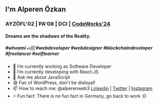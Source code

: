 ## I'm Alperen Özkan <br>
### AYZÖFL'02 | PA'08 | DCI | [CodeWorks'24](https://codeworks.me) <br>
#### Dreams are the shadows of the Reality.<br> 
##### #whoami 👉🏼 #webdeveloper #webdesigner #blockchaindeveloper #freelancer #selflearner

- 🔭 I’m currently working as Software Developer
- 🌱 I’m currently developing with React.JS
- 💬 Ask me about JavaScript
- 😄 Fan of WordPress, don't be disloyal!
- 📫 How to reach me: @alperenweb3 [Linkedin](https://linkedin.com/in/alperenozkan) | [Twitter](https://twitter.com/alperenweb3) | [Instagram](https://instagram.com/alperenweb3)
- ⚡ Fun fact: There is no fun fact in Germany, go back to work :D 

<!--
**alperenweb3/alperenweb3** is a ✨ _special_ ✨ repository because its `README.md` (this file) appears on your GitHub profile.

Here are some ideas to get you started:

- 🔭 I’m currently working on ...
- 🌱 I’m currently learning ...
- 👯 I’m looking to collaborate on ...
- 🤔 I’m looking for help with ...
- 💬 Ask me about ...
- 📫 How to reach me: ...
- 😄 Pronouns: ...
- ⚡ Fun fact: ...
-->
